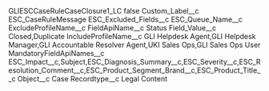<?xml version="1.0" encoding="UTF-8"?>
<CustomMetadata xmlns="http://soap.sforce.com/2006/04/metadata" xmlns:xsi="http://www.w3.org/2001/XMLSchema-instance" xmlns:xsd="http://www.w3.org/2001/XMLSchema">
    <label>GLIESCCaseRuleCaseClosure1_LC</label>
    <protected>false</protected>
    <values>
        <field>Custom_Label__c</field>
        <value xsi:type="xsd:string">ESC_CaseRuleMessage</value>
    </values>
    <values>
        <field>ESC_Excluded_Fields__c</field>
        <value xsi:nil="true"/>
    </values>
    <values>
        <field>ESC_Queue_Name__c</field>
        <value xsi:nil="true"/>
    </values>
    <values>
        <field>ExcludeProfileName__c</field>
        <value xsi:nil="true"/>
    </values>
    <values>
        <field>FieldApiName__c</field>
        <value xsi:type="xsd:string">Status</value>
    </values>
    <values>
        <field>Field_Value__c</field>
        <value xsi:type="xsd:string">Closed,Duplicate</value>
    </values>
    <values>
        <field>IncludeProfileName__c</field>
        <value xsi:type="xsd:string">GLI Helpdesk Agent,GLI Helpdesk Manager,GLI Accountable Resolver Agent,UKI Sales Ops,GLI Sales Ops User</value>
    </values>
    <values>
        <field>MandatoryFieldApiNames__c</field>
        <value xsi:type="xsd:string">ESC_Impact__c,Subject,ESC_Diagnosis_Summary__c,ESC_Severity__c,ESC_Resolution_Comment__c,ESC_Product_Segment_Brand__c,ESC_Product_Title__c</value>
    </values>
    <values>
        <field>Object__c</field>
        <value xsi:type="xsd:string">Case</value>
    </values>
    <values>
        <field>Recordtype__c</field>
        <value xsi:type="xsd:string">Legal Content</value>
    </values>
</CustomMetadata>
